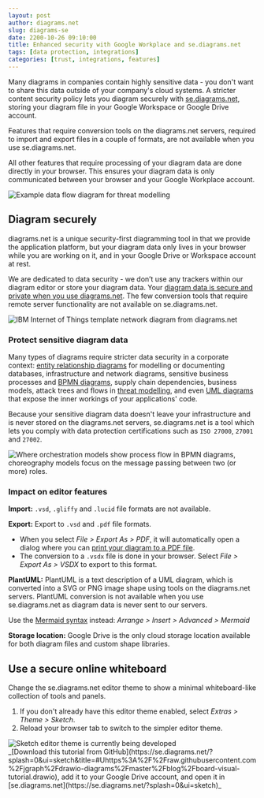 ```yaml
---
layout: post
author: diagrams.net
slug: diagrams-se
date: 2200-10-26 09:10:00
title: Enhanced security with Google Workplace and se.diagrams.net
tags: [data protection, integrations]
categories: [trust, integrations, features]
---
```


Many diagrams in companies contain highly sensitive data - you don't want to share this data outside of your company's cloud systems. A stricter content security policy lets you diagram securely with [se.diagrams.net](https://se.diagrams.net), storing your diagram file in your Google Workspace or Google Drive account. 

Features that require conversion tools on the diagrams.net servers, required to import and export files in a couple of formats, are not available when you use se.diagrams.net. 

All other features that require processing of your diagram data are done directly in your browser. This ensures your diagram data is only communicated between your browser and your Google Workplace account.

<img src="/assets/img/blog/threat-modelling-data-flow.png" style="width=100%;max-width:500px;height:auto;" alt="Example data flow diagram for threat modelling">

## Diagram securely

diagrams.net is a unique security-first diagramming tool in that we provide the application platform, but your diagram data only lives in your browser while you are working on it, and in your Google Drive or Workspace account at rest. 

We are dedicated to data security - we don’t use any trackers within our diagram editor or store your diagram data. Your [diagram data is secure and private when you use diagrams.net](/blog/data-protection.html). The few conversion tools that require remote server functionality are not available on se.diagrams.net.

<img src="/assets/img/blog/ibm-iot-network-diagram-template.png" style="width=100%;max-width:500px;height:auto;" alt="IBM Internet of Things template network diagram from diagrams.net">

### Protect sensitive diagram data 

Many types of diagrams require stricter data security in a corporate context: [entity relationship diagrams](/blog/entity-relationship-tables.html) for modelling or documenting databases, infrastructure and network diagrams, sensitive business processes and [BPMN diagrams](/blog/bpmn-2-0.html), supply chain dependencies, business models, attack trees and flows in [threat modelling](/blog/threat-modelling.html), and even [UML diagrams](/blog/uml-2-5.html) that expose the inner workings of your applications' code.

Because your sensitive diagram data doesn't leave your infrastructure and is never stored on the diagrams.net servers, se.diagrams.net is a tool which lets you comply with data protection certifications such as ``ISO 27000``, ``27001`` and ``27002``.

<img src="/assets/img/blog/bpmn-orchestration-vs-choreography.png" style="width=100%;max-width:500px;height:auto;" alt="Where orchestration models show process flow in BPMN diagrams, choreography models focus on the message passing between two (or more) roles.">

### Impact on editor features

**Import:** ``.vsd``, ``.gliffy`` and ``.lucid`` file formats are not available.

**Export:** Export to ``.vsd`` and ``.pdf`` file formats. 
* When you select _File > Export As > PDF_, it will automatically open a dialog where you can [print your diagram to a PDF file](/doc/faq/pdf-print-to.html).
* The conversion to a ``.vsdx`` file is done in your browser. Select _File > Export As > VSDX_ to export to this format.

**PlantUML:** PlantUML is a text description of a UML diagram, which is converted into a SVG or PNG image shape using tools on the diagrams.net servers. PlantUML conversion is not available when you use se.diagrams.net as diagram data is never sent to our servers. 

Use the [Mermaid syntax](/blog/mermaid-diagrams.html) instead: _Arrange > Insert > Advanced > Mermaid_

**Storage location:** Google Drive is the only cloud storage location available for both diagram files and custom shape libraries. 

## Use a secure online whiteboard

Change the se.diagrams.net editor theme to show a minimal whiteboard-like collection of tools and panels. 

1. If you don't already have this editor theme enabled, select _Extras > Theme > Sketch_.
2. Reload your browser tab to switch to the simpler editor theme.

<img src="/assets/img/blog/sketch-theme-tutorial.png" style="width=100%;max-width:500px;height:auto;" alt="Sketch editor theme is currently being developed">
<br />_[Download this tutorial from GitHub](https://se.diagrams.net/?splash=0&ui=sketch&title=#Uhttps%3A%2F%2Fraw.githubusercontent.com%2Fjgraph%2Fdrawio-diagrams%2Fmaster%2Fblog%2Fboard-visual-tutorial.drawio), add it to your Google Drive account, and open it in [se.diagrams.net](https://se.diagrams.net/?splash=0&ui=sketch)_
